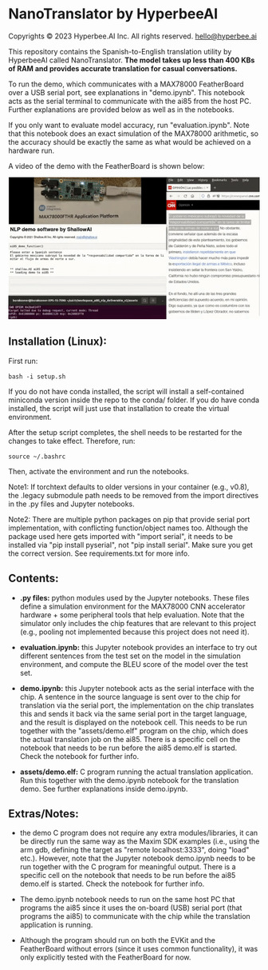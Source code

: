 # NanoTranslator by HyperbeeAI
Copyrights © 2023 Hyperbee.AI Inc. All rights reserved. hello@hyperbee.ai

This repository contains the Spanish-to-English translation utility by HyperbeeAI called NanoTranslator. **The model takes up less than 400 KBs of RAM and provides accurate translation for casual conversations.**

To run the demo, which communicates with a MAX78000 FeatherBoard over a USB serial port, see explanations in "demo.ipynb". This notebook acts as the serial terminal to communicate with the ai85 from the host PC. Further explanations are provided below as well as in the notebooks.

If you only want to evaluate model accuracy, run "evaluation.ipynb". Note that this notebook does an exact simulation of the MAX78000 arithmetic, so the accuracy should be exactly the same as what would be achieved on a hardware run. 

A video of the demo with the FeatherBoard is shown below:

![Demo](./assets/ai8x-nlp-demo.gif)


## Installation (Linux):

First run:

    bash -i setup.sh 

If you do not have conda installed, the script will install a self-contained miniconda version inside the repo to the conda/ folder. If you do have conda installed, the script will just use that installation to create the virtual environment. 

After the setup script completes, the shell needs to be restarted for the changes to take effect. Therefore, run: 

    source ~/.bashrc

Then, activate the environment and run the notebooks.

Note1: If torchtext defaults to older versions in your container (e.g., v0.8), the .legacy submodule path needs to be removed from the import directives in the .py files and Jupyter notebooks.

Note2: There are multiple python packages on pip that provide serial port implementation, with conflicting function/object names too. Although the package used here gets imported with "import serial", it needs to be installed via "pip install pyserial", not "pip install serial". Make sure you get the correct version. See requirements.txt for more info.

## Contents:

- **.py files:** python modules used by the Jupyter notebooks. These files define a simulation environment for the MAX78000 CNN accelerator hardware + some peripheral tools that help evaluation. Note that the simulator only includes the chip features that are relevant to this project (e.g., pooling not implemented because this project does not need it).  

- **evaluation.ipynb:** this Jupyter notebook provides an interface to try out different sentences from the test set on the model in the simulation environment, and compute the BLEU score of the model over the test set.

- **demo.ipynb:** this Jupyter notebook acts as the serial interface with the chip. A sentence in the source language is sent over to the chip for translation via the serial port, the implementation on the chip translates this and sends it back via the same serial port in the target language, and the result is displayed on the notebook cell. This needs to be run together with the "assets/demo.elf" program on the chip, which does the actual translation job on the ai85. There is a specific cell on the notebook that needs to be run before the ai85 demo.elf is started. Check the notebook for further info.

- **assets/demo.elf:** C program running the actual translation application. Run this together with the demo.ipynb notebook for the translation demo. See further explanations inside demo.ipynb.


## Extras/Notes:

- the demo C program does not require any extra modules/libraries, it can be directly run the same way as the Maxim SDK examples (i.e., using the arm gdb, defining the target as "remote localhost:3333", doing "load" etc.). However, note that the Jupyter notebook demo.ipynb needs to be run together with the C program for meaningful output. There is a specific cell on the notebook that needs to be run before the ai85 demo.elf is started. Check the notebook for further info.

- The demo.ipynb notebook needs to run on the same host PC that programs the ai85 since it uses the on-board (USB) serial port (that programs the ai85) to communicate with the chip while the translation application is running.

- Although the program should run on both the EVKit and the FeatherBoard without errors (since it uses common functionality), it was only explicitly tested with the FeatherBoard for now.
